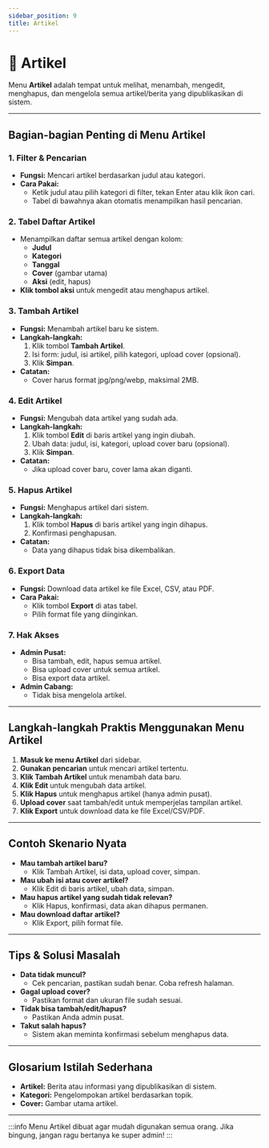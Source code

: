 ```yaml
---
sidebar_position: 9
title: Artikel
---
```


# 📰 Artikel

Menu **Artikel** adalah tempat untuk melihat, menambah, mengedit, menghapus, dan mengelola semua artikel/berita yang dipublikasikan di sistem.

---

## Bagian-bagian Penting di Menu Artikel

### 1. **Filter & Pencarian**
- **Fungsi:** Mencari artikel berdasarkan judul atau kategori.
- **Cara Pakai:**
  - Ketik judul atau pilih kategori di filter, tekan Enter atau klik ikon cari.
  - Tabel di bawahnya akan otomatis menampilkan hasil pencarian.

### 2. **Tabel Daftar Artikel**
- Menampilkan daftar semua artikel dengan kolom:
  - **Judul**
  - **Kategori**
  - **Tanggal**
  - **Cover** (gambar utama)
  - **Aksi** (edit, hapus)
- **Klik tombol aksi** untuk mengedit atau menghapus artikel.

### 3. **Tambah Artikel**
- **Fungsi:** Menambah artikel baru ke sistem.
- **Langkah-langkah:**
  1. Klik tombol **Tambah Artikel**.
  2. Isi form: judul, isi artikel, pilih kategori, upload cover (opsional).
  3. Klik **Simpan**.
- **Catatan:**
  - Cover harus format jpg/png/webp, maksimal 2MB.

### 4. **Edit Artikel**
- **Fungsi:** Mengubah data artikel yang sudah ada.
- **Langkah-langkah:**
  1. Klik tombol **Edit** di baris artikel yang ingin diubah.
  2. Ubah data: judul, isi, kategori, upload cover baru (opsional).
  3. Klik **Simpan**.
- **Catatan:**
  - Jika upload cover baru, cover lama akan diganti.

### 5. **Hapus Artikel**
- **Fungsi:** Menghapus artikel dari sistem.
- **Langkah-langkah:**
  1. Klik tombol **Hapus** di baris artikel yang ingin dihapus.
  2. Konfirmasi penghapusan.
- **Catatan:**
  - Data yang dihapus tidak bisa dikembalikan.

### 6. **Export Data**
- **Fungsi:** Download data artikel ke file Excel, CSV, atau PDF.
- **Cara Pakai:**
  - Klik tombol **Export** di atas tabel.
  - Pilih format file yang diinginkan.

### 7. **Hak Akses**
- **Admin Pusat:**
  - Bisa tambah, edit, hapus semua artikel.
  - Bisa upload cover untuk semua artikel.
  - Bisa export data artikel.
- **Admin Cabang:**
  - Tidak bisa mengelola artikel.

---

## Langkah-langkah Praktis Menggunakan Menu Artikel
1. **Masuk ke menu Artikel** dari sidebar.
2. **Gunakan pencarian** untuk mencari artikel tertentu.
3. **Klik Tambah Artikel** untuk menambah data baru.
4. **Klik Edit** untuk mengubah data artikel.
5. **Klik Hapus** untuk menghapus artikel (hanya admin pusat).
6. **Upload cover** saat tambah/edit untuk memperjelas tampilan artikel.
7. **Klik Export** untuk download data ke file Excel/CSV/PDF.

---

## Contoh Skenario Nyata
- **Mau tambah artikel baru?**
  - Klik Tambah Artikel, isi data, upload cover, simpan.
- **Mau ubah isi atau cover artikel?**
  - Klik Edit di baris artikel, ubah data, simpan.
- **Mau hapus artikel yang sudah tidak relevan?**
  - Klik Hapus, konfirmasi, data akan dihapus permanen.
- **Mau download daftar artikel?**
  - Klik Export, pilih format file.

---

## Tips & Solusi Masalah
- **Data tidak muncul?**
  - Cek pencarian, pastikan sudah benar. Coba refresh halaman.
- **Gagal upload cover?**
  - Pastikan format dan ukuran file sudah sesuai.
- **Tidak bisa tambah/edit/hapus?**
  - Pastikan Anda admin pusat.
- **Takut salah hapus?**
  - Sistem akan meminta konfirmasi sebelum menghapus data.

---

## Glosarium Istilah Sederhana
- **Artikel:** Berita atau informasi yang dipublikasikan di sistem.
- **Kategori:** Pengelompokan artikel berdasarkan topik.
- **Cover:** Gambar utama artikel.

---

:::info
Menu Artikel dibuat agar mudah digunakan semua orang. Jika bingung, jangan ragu bertanya ke super admin!
::: 